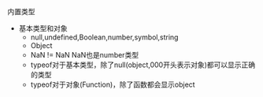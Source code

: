 内置类型

* 基本类型和对象
  * null,undefined,Boolean,number,symbol,string
  * Object
  * NaN != NaN	NaN也是number类型
  * typeof对于基本类型，除了null(object,000开头表示对象)都可以显示正确的类型
  * typeof对于对象(Function)，除了函数都会显示object